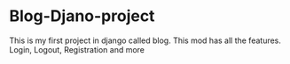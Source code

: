 # Blog-Djano-project
This is my first project in django called blog. This mod has all the features. Login, Logout, Registration and more
